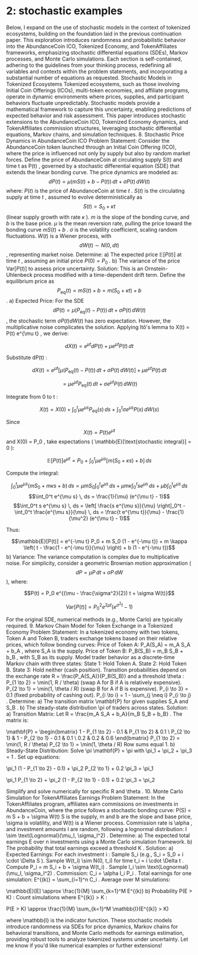 # 2: stochastic examples

Below, I expand on the use of stochastic models in the context of tokenized ecosystems, building on the foundation laid in the previous continuation paper. This exploration introduces randomness and probabilistic behavior into the AbundanceCoin ICO, Tokenized Economy, and TokenAffiliates frameworks, emphasizing stochastic differential equations (SDEs), Markov processes, and Monte Carlo simulations. Each section is self-contained, adhering to the guidelines from your thinking process, redefining all variables and contexts within the problem statements, and incorporating a substantial number of equations as requested.
Stochastic Models in Tokenized Ecosystems
Tokenized ecosystems, such as those involving Initial Coin Offerings (ICOs), multi-token economies, and affiliate programs, operate in dynamic environments where prices, supplies, and participant behaviors fluctuate unpredictably. Stochastic models provide a mathematical framework to capture this uncertainty, enabling predictions of expected behavior and risk assessment. This paper introduces stochastic extensions to the AbundanceCoin ICO, Tokenized Economy dynamics, and TokenAffiliates commission structures, leveraging stochastic differential equations, Markov chains, and simulation techniques.
8. Stochastic Price Dynamics in AbundanceCoin ICO
Problem Statement:
Consider the AbundanceCoin token launched through an Initial Coin Offering (ICO), where the price is influenced not only by supply but also by random market forces. Define the price of AbundanceCoin at circulating supply 
S(t)
 and time 
t
 as 
P(t)
, governed by a stochastic differential equation (SDE) that extends the linear bonding curve. The price dynamics are modeled as:
$$dP(t) = \mu (m S(t) + b - P(t)) \, dt + \sigma P(t) \, dW(t)$$
where:
$P(t)$
 is the price of AbundanceCoin at time
$t$
.
$S(t)$
 is the circulating supply at time
$t$
, assumed to evolve deterministically as
$$S(t) = S_0 + \kappa t$$
(linear supply growth with rate
$\kappa$
).
$m$
  is the slope of the bonding curve, and
 $b$
  is the base price.
 $\mu$
  is the mean reversion rate, pulling the price toward the bonding curve
 $m S(t) + b$
 .
 $\sigma$
  is the volatility coefficient, scaling random fluctuations.
 $W(t)$
  is a Wiener process, with
$$dW(t) \sim N(0, dt)$$
 , representing market noise.
Determine:
a) The expected price
 $\mathbb{E}[P(t)]$
  at time
 $t$
 , assuming an initial price
 $P(0) = P_0$
 .
 b) The variance of the price
 $\text{Var}[P(t)]$
  to assess price uncertainty.
Solution:
This is an Ornstein-Uhlenbeck process modified with a time-dependent drift term. Define the equilibrium price as
$$P_{\text{eq}}(t) = m S(t) + b = m (S_0 + \kappa t) + b$$
 .
a) Expected Price:
  For the SDE
$$dP(t) = \mu (P_{\text{eq}}(t) - P(t)) \, dt + \sigma P(t) \, dW(t)$$
 , the stochastic term
 $\sigma P(t) dW(t)$
 has zero expectation. However, the multiplicative noise complicates the solution. Applying Itô's lemma to 
X(t) = P(t) e^{\mu t}
, we derive:
 
$$dX(t) = e^{\mu t} dP(t) + \mu e^{\mu t} P(t) \, dt$$
 
 Substitute 
dP(t)
:
 
$$dX(t) = e^{\mu t} [ \mu (P_{\text{eq}}(t) - P(t)) \, dt + \sigma P(t) \, dW(t) ] + \mu e^{\mu t} P(t) \, dt$$
 
$$= \mu e^{\mu t} P_{\text{eq}}(t) \, dt + \sigma e^{\mu t} P(t) \, dW(t)$$
 
 Integrate from 0 to 
t
:
 
$$X(t) = X(0) + \int_0^t \mu e^{\mu s} P_{\text{eq}}(s) \, ds + \int_0^t \sigma e^{\mu s} P(s) \, dW(s)$$
 
 Since 
$$X(t) = P(t) e^{\mu t}$$
 and 
X(0) = P_0
, take expectations (
\mathbb{E}[\text{stochastic integral}] = 0
):
 
$$\mathbb{E}[P(t)] e^{\mu t} = P_0 + \int_0^t \mu e^{\mu s} [m (S_0 + \kappa s) + b] \, ds$$
 
 Compute the integral:
 
$$\int_0^t \mu e^{\mu s} (m S_0 + m \kappa s + b) \, ds = \mu m S_0 \int_0^t e^{\mu s} \, ds + \mu m \kappa \int_0^t s e^{\mu s} \, ds + \mu b \int_0^t e^{\mu s} \, ds$$
$$\int_0^t e^{\mu s} \, ds = \frac{1}{\mu} (e^{\mu t} - 1)$$
$$\int_0^t s e^{\mu s} \, ds = \left[ \frac{s e^{\mu s}}{\mu} \right]_0^t - \int_0^t \frac{e^{\mu s}}{\mu} \, ds = \frac{t e^{\mu t}}{\mu} - \frac{1}{\mu^2} (e^{\mu t} - 1)$$
 
 Thus:
 
$$\mathbb{E}[P(t)] = e^{-\mu t} P_0 + m S_0 (1 - e^{-\mu t}) + m \kappa \left( t - \frac{1 - e^{-\mu t}}{\mu} \right) + b (1 - e^{-\mu t})$$
b) Variance:
 The variance computation is complex due to multiplicative noise. For simplicity, consider a geometric Brownian motion approximation (
$$dP = \mu P \, dt + \sigma P \, dW$$
), where:
 
$$P(t) = P_0 e^{(\mu - \frac{\sigma^2}{2}) t + \sigma W(t)}$$

$$\text{Var}[P(t)] = P_0^2 e^{2 \mu t} (e^{\sigma^2 t} - 1)$$
 
 For the original SDE, numerical methods (e.g., Monte Carlo) are typically required.
9. Markov Chain Model for Token Exchange in a Tokenized Economy
Problem Statement:
In a tokenized economy with two tokens, Token A and Token B, traders exchange tokens based on their relative prices, which follow bonding curves:
Price of Token A: 
P_A(S_A) = m_A S_A + b_A
, where 
S_A
 is the supply.
Price of Token B: 
P_B(S_B) = m_B S_B + b_B
, with 
S_B
 as its supply.
Model trader behavior as a discrete-time Markov chain with three states:
State 1: Hold Token A.
State 2: Hold Token B.
State 3: Hold neither (cash position).
Transition probabilities depend on the exchange rate 
R = \frac{P_A(S_A)}{P_B(S_B)}
 and a threshold 
\theta
:
P_{1 \to 2} = \min(1, R / \theta)
 (swap A for B if A is relatively expensive).
P_{2 \to 1} = \min(1, \theta / R)
 (swap B for A if B is expensive).
P_{i \to 3} = 0.1
 (fixed probability of cashing out).
P_{i \to i} = 1 - \sum_{j \neq i} P_{i \to j}
.
Determine:
a) The transition matrix 
\mathbf{P}
 for given supplies 
S_A
 and 
S_B
.
b) The steady-state distribution 
\pi
 of traders across states.
Solution:
a) Transition Matrix:
 Let 
R = \frac{m_A S_A + b_A}{m_B S_B + b_B}
. The matrix is:
 
\mathbf{P} = \begin{bmatrix}
 1 - P_{1 \to 2} - 0.1 & P_{1 \to 2} & 0.1 \\
 P_{2 \to 1} & 1 - P_{2 \to 1} - 0.1 & 0.1 \\
 0.2 & 0.2 & 0.6
\end{bmatrix}
P_{1 \to 2} = \min(1, R / \theta)
P_{2 \to 1} = \min(1, \theta / R)
Row sums equal 1.
b) Steady-State Distribution:
 Solve 
\pi \mathbf{P} = \pi
 with 
\pi_1 + \pi_2 + \pi_3 = 1
. Set up equations:
 
\pi_1 (1 - P_{1 \to 2} - 0.1) + \pi_2 P_{2 \to 1} + 0.2 \pi_3 = \pi_1
 
 \pi_1 P_{1 \to 2} + \pi_2 (1 - P_{2 \to 1} - 0.1) + 0.2 \pi_3 = \pi_2
 
 Simplify and solve numerically for specific 
R
 and 
\theta
.
10. Monte Carlo Simulation for TokenAffiliates Earnings
Problem Statement:
In the TokenAffiliates program, affiliates earn commissions on investments in AbundanceCoin, where the price follows a stochastic bonding curve:
P(S) = m S + b + \sigma W(t)
S
 is the supply, 
m
 and 
b
 are the slope and base price, 
\sigma
 is volatility, and 
W(t)
 is a Wiener process.
Commission rate is 
\alpha
, and investment amounts 
I
 are random, following a lognormal distribution: 
I \sim \text{Lognormal}(\mu_I, \sigma_I^2)
.
Determine:
a) The expected total earnings 
E
 over 
n
 investments using a Monte Carlo simulation framework.
b) The probability that total earnings exceed a threshold 
K
.
Solution:
a) Expected Earnings:
 For each investment 
i
:
Sample 
S_i
 (e.g., 
S_i = S_0 + i \cdot \Delta S
).
Sample 
W(t_i) \sim N(0, t_i)
 for time 
t_i = i \cdot \Delta t
.
Compute 
P_i = m S_i + b + \sigma W(t_i)
.
Sample 
I_i \sim \text{Lognormal}(\mu_I, \sigma_I^2)
.
Commission: 
C_i = \alpha I_i P_i
.
 Total earnings for one simulation: 
E^{(k)} = \sum_{i=1}^n C_i
.
 Average over 
M
 simulations:
 
\mathbb{E}[E] \approx \frac{1}{M} \sum_{k=1}^M E^{(k)}
b) Probability 
P(E > K)
:
 Count simulations where 
E^{(k)} > K
:
 
P(E > K) \approx \frac{1}{M} \sum_{k=1}^M \mathbb{I}(E^{(k)} > K)
 
 where 
\mathbb{I}
 is the indicator function.
These stochastic models introduce randomness via SDEs for price dynamics, Markov chains for behavioral transitions, and Monte Carlo methods for earnings estimation, providing robust tools to analyze tokenized systems under uncertainty. Let me know if you'd like numerical examples or further extensions!